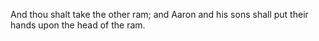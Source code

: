 And thou shalt take the other ram; and Aaron and his sons shall put their hands upon the head of the ram.
